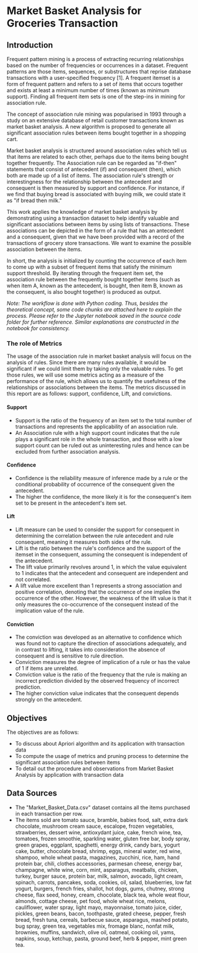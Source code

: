 # Market Basket Analysis for Groceries Transaction
## Introduction
Frequent pattern mining is a process of extracting recurring relationships based on the number of frequencies or occurrences in a dataset. Frequent patterns are those items, sequences, or substructures that reprise database transactions with a  user-specified frequency [1]. A frequent itemset is a form of frequent pattern and refers to a set of items that occurs together and exists at least a minimum number of times (known as minimum support). Finding all frequent item sets is one of the step-ins in mining for association rule. 

The concept of association rule mining was popularised in 1993 through a study on an extensive database of retail customer transactions known as market basket analysis. A new algorithm is proposed to generate all significant association rules between items bought together in a shopping cart.

Market basket analysis is structured around association rules which tell us that items are related to each other, perhaps due to the items being bought together frequently. The Association rule can be regarded as "if-then" statements that consist of antecedent (if) and consequent (then), which both are made up of a list of items. The association rule's strength or interestingness for the relationship between the antecedent and consequent is then measured by support and confidence. For instance, if we find that buying bread is associated with buying milk, we could state it as "if bread then milk."

This work applies the knowledge of market basket analysis by demonstrating using a transaction dataset to help identify valuable and significant associations between items by using lists of transactions. These associations can be depicted in the form of a rule that has an antecedent and a consequent, given that we have been provided with a record of the transactions of grocery store transactions. We want to examine the possible association between the items. 

In short, the analysis is initialized by counting the occurrence of each item to come up with a subset of frequent items that satisfy the minimum support threshold. By iterating through the frequent item set, the association rule between the frequently bought together items (such as when item A, known as the antecedent, is bought, then item B, known as the consequent, is also bought together) is produced as output.

*Note: The workflow is done with Python coding. Thus, besides the theoretical concept, some code chunks are attached here to explain the process. Please refer to the Jupyter notebook saved in the source code folder for further reference. Similar explanations are constructed in the notebook for consistency.*

### The role of Metrics
The usage of the association rule in market basket analysis will focus on the analysis of rules. Since there are many rules available, it would be significant if we could limit them by taking only the valuable rules. To get those rules, we will use some metrics acting as a measure of the performance of the rule, which allows us to quantify the usefulness of the relationships or associations between the items. The metrics discussed in this report are as follows: support, confidence, Lift, and convictions.

#### Support
- Support is the ratio of the frequency of an item set to the total number of transactions and represents the applicability of an association rule. 
- An Association rule with a high support count indicates that the rule plays a significant role in the whole transaction, and those with a low support count can be ruled out as uninteresting rules and hence can be excluded from further association analysis. 

#### Confidence
- Confidence is the reliability measure of inference made by a rule or the conditional probability of occurrence of the consequent given the antecedent. 
- The higher the confidence, the more likely it is for the consequent's item set to be present in the antecedent's item set. 

#### Lift
- Lift measure can be used to consider the support for consequent in determining the correlation between the rule antecedent and rule consequent, meaning it measures both sides of the rule. 
- Lift is the ratio between the rule's confidence and the support of the itemset in the consequent, assuming the consequent is independent of the antecedent. 
- The lift value primarily revolves around 1, in which the value equivalent to 1 indicates that the antecedent and consequent are independent and not correlated. 
- A lift value more excellent than 1 represents a strong association and positive correlation, denoting that the occurrence of one implies the occurrence of the other. However, the weakness of the lift value is that it only measures the co-occurrence of the consequent instead of the implication value of the rule. 

#### Conviction
- The conviction was developed as an alternative to confidence which was found not to capture the direction of associations adequately, and in contrast to lifting, it takes into consideration the absence of consequent and is sensitive to rule direction. 
- Conviction measures the degree of implication of a rule or has the value of 1 if items are unrelated. 
- Conviction value is the ratio of the frequency that the rule is making an incorrect prediction divided by the observed frequency of incorrect prediction. 
- The higher conviction value indicates that the consequent depends strongly on the antecedent.

## Objectives
The objectives are as follows:
-	To discuss about Apriori algorithm and its application with transaction data
-	To compute the usage of metrics and pruning process to determine the significant association rules between items
-	To detail out the procedure and observations from Market Basket Analysis by application with transaction data

## Data Sources
- The "Market_Basket_Data.csv" dataset contains all the items purchased in each transaction per row. 
- The items sold are tomato sauce, bramble, babies food, salt, extra dark chocolate, mushroom cream sauce, escalope, frozen vegetables, strawberries, dessert wine, antioxydant juice, cake, french wine, tea, tomatoes, frozen smoothie, sparkling water, gluten free bar, body spray, green grapes, eggplant, spaghetti, energy drink, candy bars, yogurt cake, butter, chocolate bread, shrimp, eggs, mineral water, red wine, shampoo, whole wheat pasta, magazines, zucchini, rice, ham, hand protein bar, chili, clothes accessories, parmesan cheese, energy bar, champagne, white wine, corn, mint, asparagus, meatballs, chicken, turkey, burger sauce, protein bar, milk, salmon, avocado, light cream, spinach, carrots, pancakes, soda, cookies, oil, salad, blueberries, low fat yogurt, burgers, french fries, shallot, hot dogs, gums, chutney, strong cheese, flax seed, honey, cream, chocolate, black tea, whole weat flour, almonds, cottage cheese, pet food, whole wheat rice, melons, cauliflower, water spray, light mayo, mayonnaise, tomato juice, cider, pickles, green beans, bacon, toothpaste, grated cheese, pepper, fresh bread, fresh tuna, cereals, barbecue sauce,  asparagus, mashed potato, bug spray, green tea, vegetables mix, fromage blanc, nonfat milk, brownies, muffins, sandwich, olive oil, oatmeal, cooking oil, yams, napkins, soup, ketchup, pasta, ground beef, herb & pepper, mint green tea.

